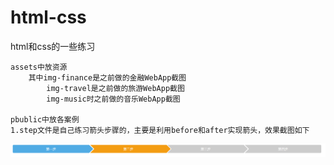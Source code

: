 # html-css
html和css的一些练习

    
    assets中放资源
        其中img-finance是之前做的金融WebApp截图
            img-travel是之前做的旅游WebApp截图
            img-music时之前做的音乐WebApp截图

    pbublic中放各案例
    1.step文件是自己练习箭头步骤的，主要是利用before和after实现箭头，效果截图如下
<div align="center">
  <img src="./public/step/1.png"/>
</div>

